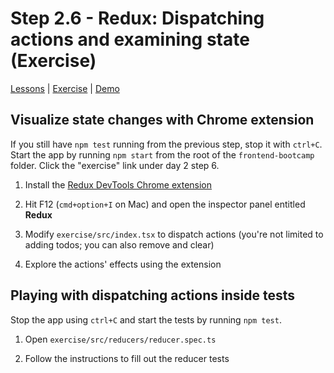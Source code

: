 # Step 2.6 - Redux: Dispatching actions and examining state (Exercise)

[Lessons](../) | [Exercise](./exercise/) | [Demo](./demo/)

## Visualize state changes with Chrome extension

If you still have `npm test` running from the previous step, stop it with `ctrl+C`. Start the app by running `npm start` from the root of the `frontend-bootcamp` folder. Click the "exercise" link under day 2 step 6.

1. Install the [Redux DevTools Chrome extension](https://chrome.google.com/webstore/detail/redux-devtools/lmhkpmbekcpmknklioeibfkpmmfibljd)

2. Hit F12 (`cmd+option+I` on Mac) and open the inspector panel entitled **Redux**

3. Modify `exercise/src/index.tsx` to dispatch actions (you're not limited to adding todos; you can also remove and clear)

4. Explore the actions' effects using the extension

## Playing with dispatching actions inside tests

Stop the app using `ctrl+C` and start the tests by running `npm test`.

1. Open `exercise/src/reducers/reducer.spec.ts`

2. Follow the instructions to fill out the reducer tests
